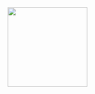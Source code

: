 
<div align="center">
  <a href="https://github.com/marcosgregorio">
    <img height="180em" src="https://github-readme-stats.vercel.app/api/top-langs/?username=marcosgregorio&layout=compact&langs_count=7&theme=dark"/>
  </a>
</div>
